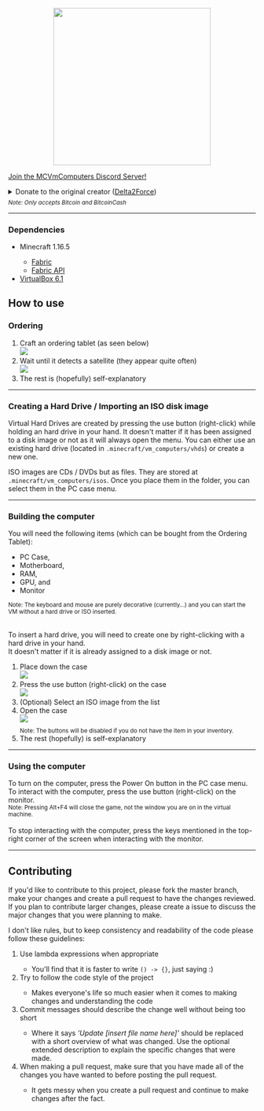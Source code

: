 <p align="center"><img src="https://raw.githubusercontent.com/y2k04/MCVmComputers/master/src/main/resources/assets/mcvmcomputers/icon.png" height="320"></p>

<a href="https://discord.gg/gNgaxZa4yX">Join the MCVmComputers Discord Server!</a>

<details>
	<summary>Donate to the original creator (<a href="https://github.com/Delta2Force">Delta2Force</a>)<br><sub><i>Note: Only accepts Bitcoin and BitcoinCash</i></sub></summary>
<i>BTC:</i> <code>3GubEkHV69gCkjWhRgRWYqWqyjcWW3gxFF</code><br><i>BCH:</i> <code>bitcoincash:qq6jttzlvgj68lvecnh75pt3znezj4vx6sysfvj3j5</code>
</details><hr>

<h3>Dependencies</h3>
<ul>
	<li>Minecraft 1.16.5</li>
	<ul>
		<li><a href="https://fabricmc.net/use">Fabric</a></li>
		<li><a href="https://curseforge.com/minecraft/mc-mods/fabric-api">Fabric API</a></li>
	</ul>
	<li><a href="https://www.virtualbox.org/wiki/Download_Old_Builds_6_1">VirtualBox 6.1</a></li>
</ul>

<h2>How to use</h2>

<h3>Ordering</h3>
<ol>
	<li>Craft an ordering tablet (as seen below)<br><img src="https://i.imgur.com/GtyPntY.png"></li>
	<li>Wait until it detects a satellite (they appear quite often)<br><img src="https://i.imgur.com/hWRK8wb.png"></li>
	<li>The rest is (hopefully) self-explanatory</li>
</ol>
<hr>

<h3>Creating a Hard Drive / Importing an ISO disk image</h3>
<p>Virtual Hard Drives are created by pressing the use button (right-click) while holding an hard drive in your hand. It doesn't matter if it has been assigned to a disk image or not as it will always open the menu. You can either use an existing hard drive (located in <code>.minecraft/vm_computers/vhds</code>) or create a new one.</p>
<p>ISO images are CDs / DVDs but as files. They are stored at <code>.minecraft/vm_computers/isos</code>. Once you place them in the folder, you can select them in the PC case menu.</p>
<hr>

<h3>Building the computer</h3>
<p>You will need the following items (which can be bought from the Ordering Tablet):</p>
<ul>
	<li>PC Case,</li>
	<li>Motherboard,</li>
	<li>RAM,</li>
	<li>GPU, and</li>
	<li>Monitor</li>
</ul>
<sub>Note: The keyboard and mouse are purely decorative (currently...) and you can start the VM without a hard drive or ISO inserted.</sub><br><br>
<p>To insert a hard drive, you will need to create one by right-clicking with a hard drive in your hand.<br>It doesn't matter if it is already assigned to a disk image or not.</p>
<ol>
	<li>Place down the case<br><img src="https://i.imgur.com/8Wgqtcb.png"></li>
	<li>Press the use button (right-click) on the case<br><img src="https://i.imgur.com/OPRi9xa.png"></li>
	<li>(Optional) Select an ISO image from the list</li>
	<li>Open the case<br><img src="https://i.imgur.com/sXYTRuc.png"><br><sub>Note: The buttons will be disabled if you do not have the item in your inventory.</sub></li>
	<li>The rest (hopefully) is self-explanatory</li>
</ol>
<hr>

<h3>Using the computer</h3>
<p>To turn on the computer, press the Power On button in the PC case menu. To interact with the computer, press the use button (right-click) on the monitor.<br><sub>Note: Pressing Alt+F4 will close the game, not the window you are on in the virtual machine.</sub><br><br>To stop interacting with the computer, press the keys mentioned in the top-right corner of the screen when interacting with the monitor.</p>
<hr>

<h2>Contributing</h2>
<p>If you'd like to contribute to this project, please fork the master branch, make your changes and create a pull request to have the changes reviewed. If you plan to contribute larger changes, please create a issue to discuss the major changes that you were planning to make.</p>
<p>I don't like rules, but to keep consistency and readability of the code please follow these guidelines:</p>
<ol>
	<li>Use lambda expressions when appropriate</li>
	<ul>
		<li>You'll find that it is faster to write <code>() -> {}</code>, just saying :)</li>
	</ul>
	<li>Try to follow the code style of the project</li>
	<ul>
		<li>Makes everyone's life so much easier when it comes to making changes and understanding the code</li>
	</ul>
	<li>Commit messages should describe the change well without being too short</li>
	<ul>
		<li>Where it says <i>'Update [insert file name here]'</i> should be replaced with a short overview of what was changed. Use the optional extended description to explain the specific changes that were made.</li>
	</ul>
	<li>When making a pull request, make sure that you have made all of the changes you have wanted to before posting the pull request.</li>
	<ul>
		<li>It gets messy when you create a pull request and continue to make changes after the fact.</li>
	</ul>
</ol>
